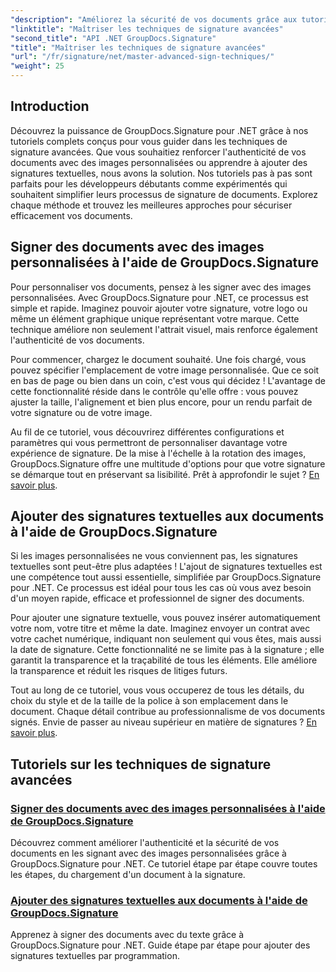 ```yaml
---
"description": "Améliorez la sécurité de vos documents grâce aux tutoriels GroupDocs.Signature pour .NET. Apprenez des techniques de signature avancées, des images personnalisées aux signatures textuelles."
"linktitle": "Maîtriser les techniques de signature avancées"
"second_title": "API .NET GroupDocs.Signature"
"title": "Maîtriser les techniques de signature avancées"
"url": "/fr/signature/net/master-advanced-sign-techniques/"
"weight": 25
---
```


## Introduction

Découvrez la puissance de GroupDocs.Signature pour .NET grâce à nos tutoriels complets conçus pour vous guider dans les techniques de signature avancées. Que vous souhaitiez renforcer l'authenticité de vos documents avec des images personnalisées ou apprendre à ajouter des signatures textuelles, nous avons la solution. Nos tutoriels pas à pas sont parfaits pour les développeurs débutants comme expérimentés qui souhaitent simplifier leurs processus de signature de documents. Explorez chaque méthode et trouvez les meilleures approches pour sécuriser efficacement vos documents. 

## Signer des documents avec des images personnalisées à l'aide de GroupDocs.Signature
Pour personnaliser vos documents, pensez à les signer avec des images personnalisées. Avec GroupDocs.Signature pour .NET, ce processus est simple et rapide. Imaginez pouvoir ajouter votre signature, votre logo ou même un élément graphique unique représentant votre marque. Cette technique améliore non seulement l'attrait visuel, mais renforce également l'authenticité de vos documents.

Pour commencer, chargez le document souhaité. Une fois chargé, vous pouvez spécifier l'emplacement de votre image personnalisée. Que ce soit en bas de page ou bien dans un coin, c'est vous qui décidez ! L'avantage de cette fonctionnalité réside dans le contrôle qu'elle offre : vous pouvez ajuster la taille, l'alignement et bien plus encore, pour un rendu parfait de votre signature ou de votre image.

Au fil de ce tutoriel, vous découvrirez différentes configurations et paramètres qui vous permettront de personnaliser davantage votre expérience de signature. De la mise à l'échelle à la rotation des images, GroupDocs.Signature offre une multitude d'options pour que votre signature se démarque tout en préservant sa lisibilité. Prêt à approfondir le sujet ? [En savoir plus](./sign-documents-with-custom-image/).

## Ajouter des signatures textuelles aux documents à l'aide de GroupDocs.Signature
Si les images personnalisées ne vous conviennent pas, les signatures textuelles sont peut-être plus adaptées ! L'ajout de signatures textuelles est une compétence tout aussi essentielle, simplifiée par GroupDocs.Signature pour .NET. Ce processus est idéal pour tous les cas où vous avez besoin d'un moyen rapide, efficace et professionnel de signer des documents.

Pour ajouter une signature textuelle, vous pouvez insérer automatiquement votre nom, votre titre et même la date. Imaginez envoyer un contrat avec votre cachet numérique, indiquant non seulement qui vous êtes, mais aussi la date de signature. Cette fonctionnalité ne se limite pas à la signature ; elle garantit la transparence et la traçabilité de tous les éléments. Elle améliore la transparence et réduit les risques de litiges futurs.

Tout au long de ce tutoriel, vous vous occuperez de tous les détails, du choix du style et de la taille de la police à son emplacement dans le document. Chaque détail contribue au professionnalisme de vos documents signés. Envie de passer au niveau supérieur en matière de signatures ? [En savoir plus](./add-text-signatures-to-documents/).

## Tutoriels sur les techniques de signature avancées
### [Signer des documents avec des images personnalisées à l'aide de GroupDocs.Signature](./sign-documents-with-custom-image/)
Découvrez comment améliorer l'authenticité et la sécurité de vos documents en les signant avec des images personnalisées grâce à GroupDocs.Signature pour .NET. Ce tutoriel étape par étape couvre toutes les étapes, du chargement d'un document à la signature.
### [Ajouter des signatures textuelles aux documents à l'aide de GroupDocs.Signature](./add-text-signatures-to-documents/)
Apprenez à signer des documents avec du texte grâce à GroupDocs.Signature pour .NET. Guide étape par étape pour ajouter des signatures textuelles par programmation.